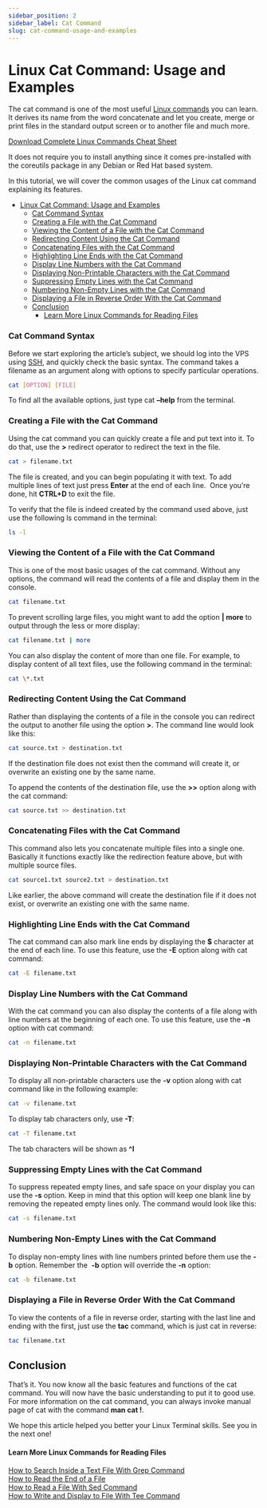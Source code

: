 ```yaml
---
sidebar_position: 2
sidebar_label: Cat Command
slug: cat-command-usage-and-examples
---
```

# Linux Cat Command: Usage and Examples

The cat command is one of the most useful [Linux commands](/linux-basics/commands) you can learn. It derives its name from the word concatenate and let you create, merge or print files in the standard output screen or to another file and much more.

[Download Complete Linux Commands Cheat Sheet](https://app.monstercampaigns.com/c/jg9u9k0by4lj9pvcjeso/)

It does not require you to install anything since it comes pre-installed with the coreutils package in any Debian or Red Hat based system.

In this tutorial, we will cover the common usages of the Linux cat command explaining its features.

- [Linux Cat Command: Usage and Examples](#linux-cat-command-usage-and-examples)
    - [Cat Command Syntax](#cat-command-syntax)
    - [Creating a File with the Cat Command](#creating-a-file-with-the-cat-command)
    - [Viewing the Content of a File with the Cat Command](#viewing-the-content-of-a-file-with-the-cat-command)
    - [Redirecting Content Using the Cat Command](#redirecting-content-using-the-cat-command)
    - [Concatenating Files with the Cat Command](#concatenating-files-with-the-cat-command)
    - [Highlighting Line Ends with the Cat Command](#highlighting-line-ends-with-the-cat-command)
    - [Display Line Numbers with the Cat Command](#display-line-numbers-with-the-cat-command)
    - [Displaying Non-Printable Characters with the Cat Command](#displaying-non-printable-characters-with-the-cat-command)
    - [Suppressing Empty Lines with the Cat Command](#suppressing-empty-lines-with-the-cat-command)
    - [Numbering Non-Empty Lines with the Cat Command](#numbering-non-empty-lines-with-the-cat-command)
    - [Displaying a File in Reverse Order With the Cat Command](#displaying-a-file-in-reverse-order-with-the-cat-command)
  - [Conclusion](#conclusion)
      - [Learn More Linux Commands for Reading Files](#learn-more-linux-commands-for-reading-files)

### Cat Command Syntax

Before we start exploring the article’s subject, we should log into the VPS using [SSH](/tutorials/how-to-use-putty-ssh), and quickly check the basic syntax. The command takes a filename as an argument along with options to specify particular operations.

``` bash
cat [OPTION] [FILE]
```

To find all the available options, just type cat **–help** from the terminal.

### Creating a File with the Cat Command

Using the cat command you can quickly create a file and put text into it. To do that, use the **\>** redirect operator to redirect the text in the file.

``` bash
cat > filename.txt
```

The file is created, and you can begin populating it with text. To add multiple lines of text just press **Enter** at the end of each line.  Once you’re done, hit **CTRL+D** to exit the file.

To verify that the file is indeed created by the command used above, just use the following ls command in the terminal:

``` bash
ls -l
```

### Viewing the Content of a File with the Cat Command

This is one of the most basic usages of the cat command. Without any options, the command will read the contents of a file and display them in the console.

```  bash
cat filename.txt
```

To prevent scrolling large files, you might want to add the option **| more** to output through the less or more display:

``` bash
cat filename.txt | more
```

You can also display the content of more than one file. For example, to display content of all text files, use the following command in the terminal:

``` bash
cat \*.txt
```

### Redirecting Content Using the Cat Command

Rather than displaying the contents of a file in the console you can redirect the output to another file using the option **\>**. The command line would look like this:

``` bash
cat source.txt > destination.txt
```

If the destination file does not exist then the command will create it, or overwrite an existing one by the same name.

To append the contents of the destination file, use the **\>>** option along with the cat command:

``` bash
cat source.txt >> destination.txt
```

### Concatenating Files with the Cat Command

This command also lets you concatenate multiple files into a single one. Basically it functions exactly like the redirection feature above, but with multiple source files.

``` bash
cat source1.txt source2.txt > destination.txt
```

Like earlier, the above command will create the destination file if it does not exist, or overwrite an existing one with the same name.

### Highlighting Line Ends with the Cat Command

The cat command can also mark line ends by displaying the **$** character at the end of each line. To use this feature, use the **\-E** option along with cat command:

``` bash
cat -E filename.txt
```

### Display Line Numbers with the Cat Command

With the cat command you can also display the contents of a file along with line numbers at the beginning of each one. To use this feature, use the **\-n** option with cat command:

``` bash
cat -n filename.txt
```

### Displaying Non-Printable Characters with the Cat Command

To display all non-printable characters use the **\-v** option along with cat command like in the following example:

``` bash
cat -v filename.txt
```

To display tab characters only, use **\-T**:

``` bash
cat -T filename.txt
```

The tab characters will be shown as **^I**

### Suppressing Empty Lines with the Cat Command

To suppress repeated empty lines, and safe space on your display you can use the **\-s** option. Keep in mind that this option will keep one blank line by removing the repeated empty lines only. The command would look like this:

``` bash
cat -s filename.txt
```

### Numbering Non-Empty Lines with the Cat Command

To display non-empty lines with line numbers printed before them use the **\-b** option. Remember the  **\-b** option will override the **\-n** option:

``` bash
cat -b filename.txt
```

### Displaying a File in Reverse Order With the Cat Command

To view the contents of a file in reverse order, starting with the last line and ending with the first, just use the **tac** command, which is just cat in reverse:

``` bash
tac filename.txt
```

Conclusion
----------

That’s it. You now know all the basic features and functions of the cat command. You will now have the basic understanding to put it to good use. For more information on the cat command, you can always invoke manual page of cat with the command **man cat !**.

We hope this article helped you better your Linux Terminal skills. See you in the next one!

#### Learn More Linux Commands for Reading Files

[How to Search Inside a Text File With Grep Command](/docs/linux-basics/grep-command-usage-and-examples)  
[How to Read the End of a File](/tutorials/how-to-use-tail-command/)  
[How to Read a File With Sed Command](/tutorials/how-to-use-linux-sed-command-examples/)  
[How to Write and Display to File With Tee Command](/tutorials/linux-tee-command-with-examples/)
